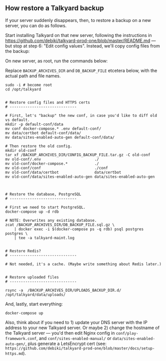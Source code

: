 
## How restore a Talkyard backup

If your server suddenly disappears, then, to restore a backup on
a new server, you can do as follows.

Start installing Talkyard on that new server, following the instructions in
https://github.com/debiki/talkyard-prod-one/blob/master/README.md
— but stop at step 6: "Edit config values".
Instead, we'll copy config files from the backup:

On new server, as root, run the commands below:

Replace `BACKUP_ARCHIVES_DIR` and `DB_BACKUP_FILE` etcetera below, with
the actual path and file names.

```
sudo -i # become root
cd /opt/talkyard


# Restore config files and HTTPS certs
# ------------------------------

# First, let's "backup" the new conf, in case you'd like to diff old vs default.
mkdir -p default-conf/data
mv conf docker-compose.* .env default-conf/
mv data/certbot default-conf/data/
mv data/sites-enabled-auto-gen default-conf/data/

# Then restore the old config.
mkdir old-conf
tar xf /BACKUP_ARCHIVES_DIR/CONFIG_BACKUP_FILE.tar.gz -C old-conf
mv old-conf/.env                        ./
mv old-conf/docker-compose.*            ./
mv old-conf/conf                        ./conf
mv old-conf/data/certbot                data/certbot
mv old-conf/data/sites-enabled-auto-gen data/sites-enabled-auto-gen



# Restore the database, PostgreSQL
# ------------------------------

# First we need to start PostgreSQL.
docker-compose up -d rdb

# NOTE: Overwrites any existing database.
zcat /BACKUP_ARCHIVES_DIR/DB_BACKUP_FILE.sql.gz \
    | docker exec -i $(docker-compose ps -q rdb) psql postgres postgres \
    | tee -a talkyard-maint.log


# Restore Redis?
# ------------------------------

# Not needed, it's a cache. (Maybe write something about Redis later.)


# Restore uploaded files
# ------------------------------

rsync -a  /BACKUP_ARCHIVES_DIR/UPLOADS_BACKUP_DIR.d/  /opt/talkyard/data/uploads/
```

And, lastly, start everything:

```
docker-compose up
```

Also, think about if you need to 1) update your DNS server with the IP address to
your new Talkyard server. Or maybe 2) change the hostname of the Talkyard server
— you'd then edit Nginx config in `conf/play-framework.conf`,
and `conf/sites-enabled-manual/` or `data/sites-enabled-auto-gen/`, plus
generate a LetsEncrypt cert
(see: `https://github.com/debiki/talkyard-prod-one/blob/master/docs/setup-https.md`).
